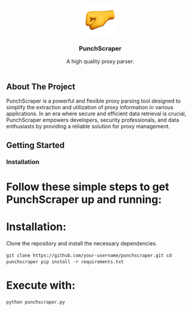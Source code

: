 <br/>
<p align="center">
  <a href="https://github.com/BrandonDoesCoding/PunchScraper">
    <img src="images.jpg" alt="Logo" width="80" height="80">
  </a>

  <h3 align="center">PunchScraper</h3>

  <p align="center">
    A high quality proxy parser.
    <br/>
    <br/>
  </p>
</p>



## About The Project

PunchScraper is a powerful and flexible proxy parsing tool designed to simplify the extraction and utilization of proxy information in various applications. In an era where secure and efficient data retrieval is crucial, PunchScraper empowers developers, security professionals, and data enthusiasts by providing a reliable solution for proxy management.

## Getting Started


### Installation

# Follow these simple steps to get PunchScraper up and running:

# Installation: 
Clone the repository and install the necessary dependencies.

`git clone https://github.com/your-username/punchscraper.git
cd punchscraper
pip install -r requirements.txt`

# Execute with:
`python punchscraper.py`
